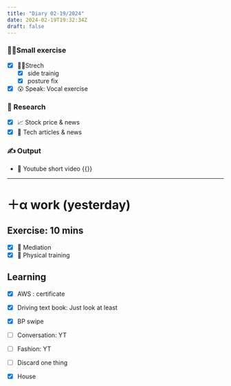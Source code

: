 ```yaml
---
title: "Diary 02-19/2024"  
date: 2024-02-19T19:32:34Z
draft: false
---
```



### 🧘‍♀️Small exercise

- [x]  🧎‍♀️Strech
    - [x]  side trainig
    - [x]  posture fix
- [x]  😮 Speak: Vocal exercise

### 👀 Research

- [x]  📈 Stock price & news
- [x]  👾 Tech articles & news

### ✍️ Output

- 🎥 Youtube short video {{<youtube Dv8gNxlErK0>}}

---

# ＋α work (yesterday)

## Exercise: 10 mins

- [x]  🧘 Mediation
- [x]  🧘 Physical training

## Learning

- [x]  AWS : certificate
- [x]  Driving text book:  Just look at least

- [x]  BP swipe
- [ ]  Conversation: YT
- [ ]  Fashion: YT

- [ ]  Discard one thing
- [x]  House
